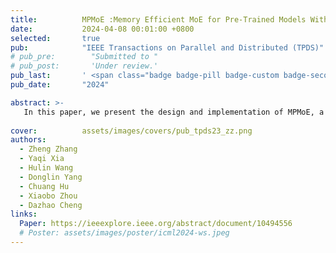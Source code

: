 ```yaml
---
title:          MPMoE :Memory Efficient MoE for Pre-Trained Models With Adaptive Pipeline Parallelism
date:           2024-04-08 00:01:00 +0800
selected:       true
pub:            "IEEE Transactions on Parallel and Distributed (TPDS)"
# pub_pre:        "Submitted to "
# pub_post:       'Under review.'
pub_last:       ' <span class="badge badge-pill badge-custom badge-secondary">Journal</span><span class="badge badge-pill badge-custom badge-danger">CCF-A</span><span class="badge badge-pill badge-custom badge-success">Best Paper Runner-up</span>'
pub_date:       "2024"

abstract: >-
   In this paper, we present the design and implementation of MPMoE, a high-performance library that accelerates MoE training with adaptive and memory-efficient pipeline parallelism.
  
cover:          assets/images/covers/pub_tpds23_zz.png
authors:
  - Zheng Zhang
  - Yaqi Xia
  - Hulin Wang
  - Donglin Yang
  - Chuang Hu
  - Xiaobo Zhou
  - Dazhao Cheng
links:
  Paper: https://ieeexplore.ieee.org/abstract/document/10494556
  # Poster: assets/images/poster/icml2024-ws.jpeg
---
```

